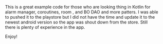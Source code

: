 This is a great example code for those who are looking thing in Kotlin for alarm manager, coroutines, room , and BO DAO and more patters.
I was able to pushed it to the playstore but I did not have the time and update it to the newest android version so the app was shout down from the store.
Still there is plenty of experience in the app.

Enjoy!
